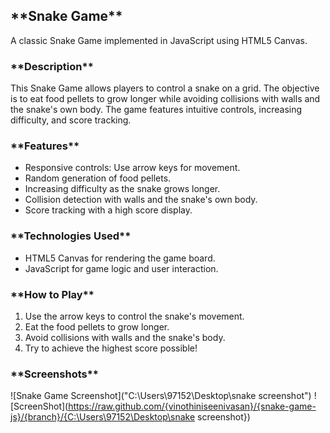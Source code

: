 <!-- You have some errors, warnings, or alerts. If you are using reckless mode, turn it off to see inline alerts.
* ERRORs: 0
* WARNINGs: 0
* ALERTS: 1 -->

<h2>**Snake Game**</h2>


A classic Snake Game implemented in JavaScript using HTML5 Canvas.

<h3>**Description**</h3>


This Snake Game allows players to control a snake on a grid. The objective is to eat food pellets to grow longer while avoiding collisions with walls and the snake's own body. The game features intuitive controls, increasing difficulty, and score tracking.

<h3>**Features**</h3>




* Responsive controls: Use arrow keys for movement.
* Random generation of food pellets.
* Increasing difficulty as the snake grows longer.
* Collision detection with walls and the snake's own body.
* Score tracking with a high score display.

<h3>**Technologies Used**</h3>




* HTML5 Canvas for rendering the game board.
* JavaScript for game logic and user interaction.

<h3>**How to Play**</h3>




1. Use the arrow keys to control the snake's movement.
2. Eat the food pellets to grow longer.
3. Avoid collisions with walls and the snake's body.
4. Try to achieve the highest score possible!

<h3>**Screenshots**</h3>

![Snake Game Screenshot]("C:\Users\97152\Desktop\snake screenshot")
![ScreenShot](https://raw.github.com/{vinothiniseenivasan}/{snake-game-js}/{branch}/{C:\Users\97152\Desktop\snake screenshot})


